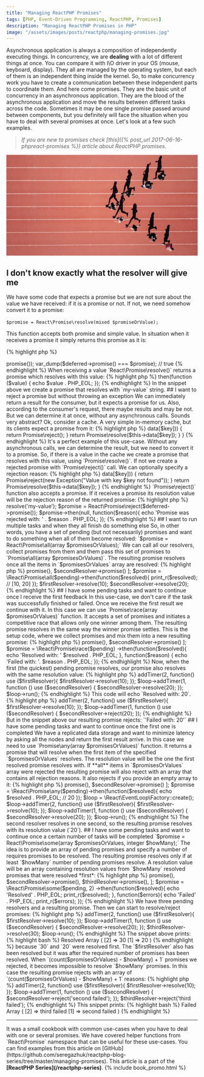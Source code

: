 ```yaml
---
title: "Managing ReactPHP Promises"
tags: [PHP, Event-Driven Programming, ReactPHP, Promises]
description: "Managing ReactPHP Promises in PHP"
image: "/assets/images/posts/reactphp/managing-promises.jpg" 
---
```


Asynchronous application is always a composition of independently executing things. In concurrency, we are **dealing** with a lot of different things at once. You can compare it with I\O driver in your OS (mouse, keyboard, display). They all are managed by the operating system, but each of them is an independent thing inside the kernel. So, to make concurrency work you have to create a communication between these independent parts to coordinate them. And here come promises. They are the basic unit of concurrency in an asynchronous application. They are the blood of the asynchronous application and move the results between different tasks across the code. Sometimes it may be one single promise passed around between components, but you definitely will face the situation when you have to deal with several promises at once. Let's look at a few such examples.

>*If you are new to promises check [this]({% post_url 2017-06-16-phpreact-promises %}) article about ReactPHP promises.*

<p class="text-center image">
    <img src="/assets/images/posts/reactphp/managing-promises.jpg" alt="cgn-edit" class="">
</p>

## I don't know exactly what the resolver will give me

We have some code that expects a promise but we are not sure about the value we have received: if it is a promise or not. If not, we need somehow convert it to a promise:

`$promise = React\Promise\resolve(mixed $promiseOrValue);`

This function accepts both promise and simple value. In situation when it receives a promise it simply returns this promise as it is:

{% highlight php %}
<?php

$deferred = new \React\Promise\Deferred();
$promise = React\Promise\resolve($deferred->promise());

var_dump($deferred->promise() === $promise); // true
{% endhighlight %}

When receiving a value `React\Promise\resolve()` returns a promise which resolves with this value:

{% highlight php %}
<?php

$promise = React\Promise\resolve($value = 'my-value');

$promise->then(function ($value) {
    echo $value . PHP_EOL;
});
{% endhighlight %}


In the snippet above we create a promise that resolves with `my-value` string.

## I want to reject a promise but without throwing an exception

We can immediately return a result for the consumer, but it expects a promise for us. Also, according to the consumer's request, there maybe results and may be not. But we can determine it at once, without any asynchronous calls. Sounds very abstract? Ok, consider a cache. A very simple in-memory cache, but its clients expect a promise from it:

{% highlight php %}
<?php

class ArrayCache implements CacheInterface
{
    private $data = array();

    public function get($key)
    {
        if (!isset($this->data[$key])) {
            return Promise\reject();
        }

        return Promise\resolve($this->data[$key]);
    }
}
{% endhighlight %}

It's a perfect example of this use-case. Without any asynchronous calls, we can determine the result, but we need to convert it to a promise. So, if there is a value in the cache we create a promise that resolves with this value, using `Promise\resolve()`. If not we create a rejected promise with `Promise\reject()` call. We can optionally specify a rejection reason: 

{% highlight php %}
<?php

public function get($key)
{
    if (!isset($this->data[$key])) {
        return Promise\reject(new Exception("Value with key $key not found"));
    }

    return Promise\resolve($this->data[$key]);
}
{% endhighlight %}

`Promise\reject()` function also accepts a promise. If it receives a promise its resolution value will be the rejection reason of the returned promise:

{% highlight php %}
<?php

$deferred = new \React\Promise\Deferred();
$deferred->resolve('my-value');

$promise = React\Promise\reject($deferred->promise());
$promise->then(null, function($reason){
    echo 'Promise was rejected with: ' . $reason . PHP_EOL;
});
{% endhighlight %}

## I want to run multiple tasks and when they all finish do something else

So, in other words, you have a set of pending (but not necessarily) promises and want to do something when all of them become resolved:

`$promise = React\Promise\all(array $promisesOrValues);`

We can call all our resolvers, collect promises from them and them pass this set of promises to `Promise\all(array $promisesOrValues)`. The resulting promise resolves once all the items in `$promisesOrValues` array are resolved:

{% highlight php %}
<?php

$firstResolver = new \React\Promise\Deferred();
$secondResolver = new \React\Promise\Deferred();

$pending = [
    $firstResolver->promise(),
    $secondResolver->promise()
];

$promise = \React\Promise\all($pending)->then(function($resolved){
    print_r($resolved); // [10, 20]
});

$firstResolver->resolve(10);
$secondResolver->resolve(20);
{% endhighlight %}

## I have some pending tasks and want to continue once I receive the first feedback
In this use-case, we don't care if the task was successfully finished or failed. Once we receive the first result we continue with it. In this case we can use `Promise\race(array $promisesOrValues)` function. It accepts a set of promises and initiates a competitive race that allows only one winner among them. The resulting promise resolves in the same way the winner promise settles. This is the setup code, where we collect promises and mix them into a new resulting promise:

{% highlight php %}
<?php

$firstResolver = new \React\Promise\Deferred();
$secondResolver = new \React\Promise\Deferred();

$pending = [
    $firstResolver->promise(),
    $secondResolver->promise()
];

$promise = \React\Promise\race($pending)
    ->then(function($resolved){
        echo 'Resolved with: ' $resolved . PHP_EOL; 
    }, function($reason) {
        echo 'Failed with: '. $reason . PHP_EOL;
    });
{% endhighlight %}

Now, when the first (the quickest) pending promise resolves, our promise also resolves with the same resolution value:

{% highlight php %}
<?php

$loop = \React\EventLoop\Factory::create();

$loop->addTimer(2, function() use ($firstResolver){
    $firstResolver->resolve(10);
});
$loop->addTimer(1, function () use ($secondResolver) {
    $secondResolver->resolve(20);
});

$loop->run();
{% endhighlight %}

This code will echo `Resolved with: 20`. 

{% highlight php %}
<?php
$loop = \React\EventLoop\Factory::create();

$loop->addTimer(2, function() use ($firstResolver){
    $firstResolver->resolve(10);
});
$loop->addTimer(1, function () use ($secondResolver) {
    $secondResolver->reject(20);
});
{% endhighlight %}

But in the snippet above our resulting promise rejects: `'Failed with: 20'`

## I have some pending tasks and want to continue once the first one is completed
We have a replicated data storage and want to minimize latency by asking all the nodes and return the first result arrive. In this case we need to use `Promise\any(array $promisesOrValues)` function. It returns a promise that will resolve when the first item of the specified `$promisesOrValues` resolves. The resolution value will be the one the first resolved promise resolves with. 

If **all** items in `$promisesOrValues` array were rejected the resulting promise will also reject with an array that contains all rejection reasons. It also rejects if you provide an empty array to it:

{% highlight php %}
<?php

$firstResolver = new \React\Promise\Deferred();
$secondResolver = new \React\Promise\Deferred();

$pending = [
    $firstResolver->promise(),
    $secondResolver->promise()
];

$promise = \React\Promise\any($pending)->then(function($resolved){
    echo $resolved . PHP_EOL; // 20
});

$loop = \React\EventLoop\Factory::create();

$loop->addTimer(2, function() use ($firstResolver){
    $firstResolver->resolve(10);
});
$loop->addTimer(1, function () use ($secondResolver) {
    $secondResolver->resolve(20);
});

$loop->run();
{% endhighlight %}

The second resolver resolves in one second, so the resulting promise resolves with its resolution value (`20`). 

## I have some pending tasks and want to continue once a certain number of tasks will be completed

`$promise = React\Promise\some(array $promisesOrValues, integer $howMany);`

The idea is to provide an array of pending promises and specify a number of requires promises to be resolved. The resulting promise resolves only if at least `$howMany` number of pending promises resolve. A resolution value will be an array containing resolution values from `$howMany` resolved promises that were resolved *first*:

{% highlight php %}
<?php

$firstResolver = new \React\Promise\Deferred();
$secondResolver = new \React\Promise\Deferred();
$thirdResolver = new \React\Promise\Deferred();

$pending = [
    $firstResolver->promise(),
    $secondResolver->promise(),
    $thirdResolver->promise(),
];

$promise = \React\Promise\some($pending, 2)
    ->then(function($resolved){
        echo 'Resolved' . PHP_EOL;
        print_r($resolved);
    }, function($errors){
        echo 'Failed' . PHP_EOL;
        print_r($errors);
    });
{% endhighlight %}


We have three pending resolvers and a resulting promise. Then we can start to resolve/reject promises:

{% highlight php %}
<?php

// ...

$loop = \React\EventLoop\Factory::create();

$loop->addTimer(2, function() use ($firstResolver){
    $firstResolver->resolve(10);
});
$loop->addTimer(1, function () use ($secondResolver) {
    $secondResolver->resolve(20);
});

$thirdResolver->resolve(30);

$loop->run();
{% endhighlight %}

The snippet above prints:

{% highlight bash %}
Resolved
Array
(
    [2] => 30
    [1] => 20
)
{% endhighlight %}

because `30` and `20` were resolved first. The `$firstResolver` also has been resolved but it was after the required number of promises has been resolved.

When `(count($promisesOrValues) - $howMany) + 1` promises we rejected, it becomes impossible to resolve `$howMany` promises. In this case the resulting promise rejects with an array of `(count($promisesOrValues) - $howMany) + 1` reasons:

{% highlight php %}
<?php

// ...

$loop = \React\EventLoop\Factory::create();
$loop->addTimer(2, function() use ($firstResolver){
    $firstResolver->resolve(10);
});
$loop->addTimer(1, function () use ($secondResolver) {
    $secondResolver->reject('second failed');
});
$thirdResolver->reject('third failed');
{% endhighlight %}

This snippet prints:

{% highlight bash %}
Failed
Array
(
    [2] => third failed
    [1] => second failed
)
{% endhighlight %}

<hr>
It was a small cookbook with common use-cases when you have to deal with one or several promises. We have covered helper functions from `React\Promise` namespace that can be useful for these use-cases.

You can find examples from this article on [GitHub](https://github.com/seregazhuk/reactphp-blog-series/tree/master/managing-promises).

This article is a part of the <strong>[ReactPHP Series](/reactphp-series)</strong>.

{% include book_promo.html %}
